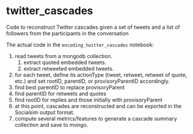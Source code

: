 # twitter_cascades
Code to reconstruct Twitter cascades given a set of tweets and a list of followers from the participants in the conversation

The actual code in the `encoding_twitter_cascades` notebook:
 1. read tweets from a mongodb collection.
    1. extract quoted embedded tweets.
    2. extract retweeted embedded tweets.
 2. for each tweet, define its actionType (tweet, retweet, retweet of quote, etc.) and set rootID, parentID, or provisoryParentID accordingly.
 3. find best parentID to replace provisoryParent
 4. find parentID for retweets and quotes
 5. find rootID for replies and those initially with provisoryParent
 6. at this point, cascades are reconstructed and can be exported in the Socialsim output format.
 7. compute several metrics/features to generate a cascade summary collection and save to mongo.
